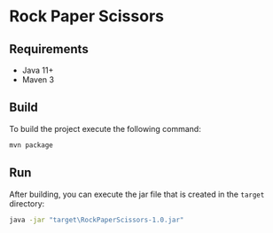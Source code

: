 # Rock Paper Scissors

## Requirements

- Java 11+
- Maven 3

## Build

To build the project execute the following command:

```bash
mvn package
```

## Run

After building, you can execute the jar file that is created in the `target` directory:

```bash
java -jar "target\RockPaperScissors-1.0.jar"
```
